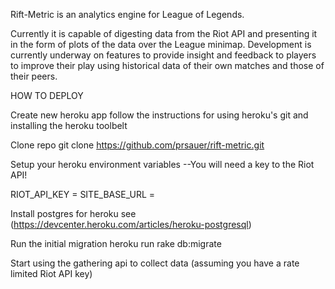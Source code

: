 Rift-Metric is an analytics engine for League of Legends.

Currently it is capable of digesting data from the Riot API and presenting it in the form of plots of the data over the League minimap. Development is currently underway on features to provide insight and feedback to players to improve their play using historical data of their own matches and those of their peers.


HOW TO DEPLOY

Create new heroku app
follow the instructions for using heroku's git and installing the heroku toolbelt

Clone repo
git clone https://github.com/prsauer/rift-metric.git

Setup your heroku environment variables
--You will need a key to the Riot API!

RIOT_API_KEY = <your api key>
SITE_BASE_URL = <base url of your heroku app>


Install postgres for heroku
see (https://devcenter.heroku.com/articles/heroku-postgresql)

Run the initial migration
heroku run rake db:migrate

Start using the gathering api to collect data (assuming you have a rate limited Riot API key)
